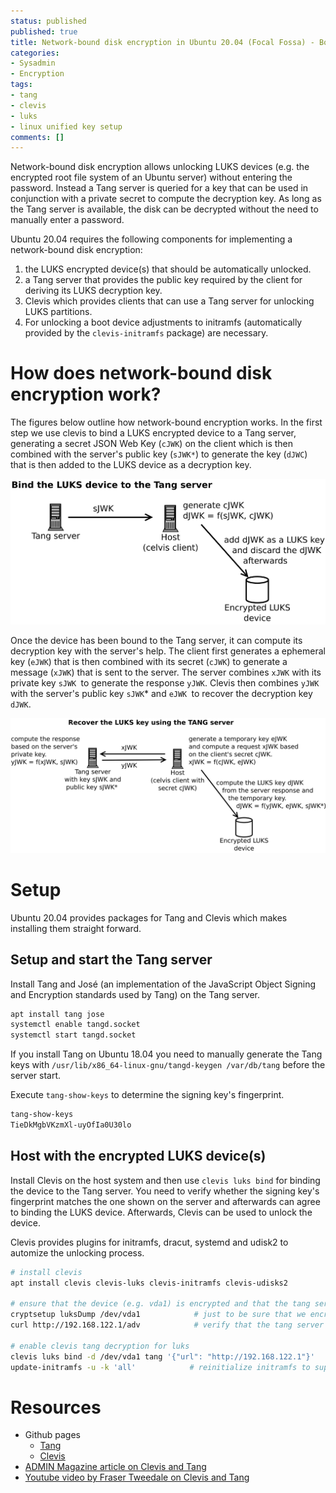 ```yaml
---
status: published
published: true
title: Network-bound disk encryption in Ubuntu 20.04 (Focal Fossa) - Booting servers with an encrypted root file system without user interaction.
categories:
- Sysadmin
- Encryption
tags:
- tang
- clevis
- luks
- linux unified key setup
comments: []
---
```

Network-bound disk encryption allows unlocking LUKS devices (e.g. the encrypted root file system of an Ubuntu server) without entering the password. Instead a Tang server is queried for a key that can be used in conjunction with a private secret to compute the decryption key. As long as the Tang server is available, the disk can be decrypted without the need to manually enter a password.

Ubuntu 20.04 requires the following components for implementing a network-bound disk encryption:

 1. the LUKS encrypted device(s) that should be automatically unlocked. 
 2. a Tang server that provides the public key required by the client for deriving its LUKS decryption key.
 3. Clevis which provides clients that can use a Tang server for unlocking LUKS partitions.
 4. For unlocking a boot device adjustments to initramfs (automatically provided by the `clevis-initramfs` package) are necessary.


# How does network-bound disk encryption work?

The figures below outline how network-bound encryption works. In the first step we use clevis to bind a LUKS encrypted device to a Tang server, generating a secret JSON Web Key (`cJWK`) on the client which is then combined with the server's public key (`sJWK*`) to generate the key (`dJWC`) that is then added to the LUKS device as a decryption key.

![Bind the LUKS device to the Tang server](/assets/images/2020/clevis-bind-to-tang-server.svg)

Once the device has been bound to the Tang server, it can compute its decryption key with the server's help. The client first generates a ephemeral key (`eJWK`) that is then combined with its secret (`cJWK`) to generate a message (`xJWK`) that is sent to the server. The server combines `xJWK` with its private key `sJWK `to generate the response `yJWK`. Clevis then combines `yJWK `with the server's public key `sJWK`* and `eJWK `to recover the decryption key `dJWK`. 


![Recover the decryption key with the help of the Tang server](/assets/images/2020/clevis-recover-encryption-key.svg)


# Setup

Ubuntu 20.04 provides packages for Tang and Clevis which makes installing them straight forward.

## Setup and start the Tang server
Install Tang and José (an implementation of the JavaScript Object Signing and Encryption standards used by Tang) on the Tang server. 

```bash
apt install tang jose
systemctl enable tangd.socket
systemctl start tangd.socket
``` 
If you install Tang on Ubuntu 18.04 you need to manually generate the Tang keys with `/usr/lib/x86_64-linux-gnu/tangd-keygen /var/db/tang` before the server start.

Execute `tang-show-keys` to determine the signing key's fingerprint.

```bash
tang-show-keys 
TieDkMgbVKzmXl-uyOfIa0U30lo
``` 

## Host with the encrypted LUKS device(s)
Install Clevis on the host system and then use `clevis luks bind` for binding the device to the Tang server. You need to verify whether the signing key's fingerprint matches 
the one shown on the server and afterwards can agree to binding the LUKS device. Afterwards, Clevis can be used to unlock the device.

Clevis provides plugins for initramfs, dracut, systemd and udisk2 to automize the unlocking process.

```bash
# install clevis
apt install clevis clevis-luks clevis-initramfs clevis-udisks2

# ensure that the device (e.g. vda1) is encrypted and that the tang server is working
cryptsetup luksDump /dev/vda1            # just to be sure that we encrypt the right disk ;)
curl http://192.168.122.1/adv            # verify that the tang server yields a response

# enable clevis tang decryption for luks
clevis luks bind -d /dev/vda1 tang '{"url": "http://192.168.122.1"}'
update-initramfs -u -k 'all'            # reinitialize initramfs to support automatic unlocking of the root device.
```


# Resources

* Github pages
  - [Tang](https://github.com/latchset/tang) 
  - [Clevis](https://github.com/latchset/clevis)
* [ADMIN Magazine article on Clevis and Tang](https://www.admin-magazine.com/Archive/2018/43/Automatic-data-encryption-and-decryption-with-Clevis-and-Tang)
* [Youtube video by Fraser Tweedale on Clevis and Tang](https://www.youtube.com/watch?v=Dk6ZuydQt9I)
